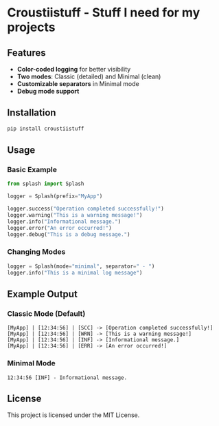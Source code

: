 # Croustiistuff - Stuff I need for my projects

## Features
- **Color-coded logging** for better visibility
- **Two modes**: Classic (detailed) and Minimal (clean)
- **Customizable separators** in Minimal mode
- **Debug mode support**

## Installation
```sh
pip install croustiistuff
```

## Usage
### Basic Example
```python
from splash import Splash

logger = Splash(prefix="MyApp")

logger.success("Operation completed successfully!")
logger.warning("This is a warning message!")
logger.info("Informational message.")
logger.error("An error occurred!")
logger.debug("This is a debug message.")
```

### Changing Modes
```python
logger = Splash(mode="minimal", separator=" - ")
logger.info("This is a minimal log message")
```

## Example Output
### Classic Mode (Default)
```
[MyApp] | [12:34:56] | [SCC] -> [Operation completed successfully!]
[MyApp] | [12:34:56] | [WRN] -> [This is a warning message!]
[MyApp] | [12:34:56] | [INF] -> [Informational message.]
[MyApp] | [12:34:56] | [ERR] -> [An error occurred!]
```

### Minimal Mode
```
12:34:56 [INF] - Informational message.
```

## License
This project is licensed under the MIT License.

